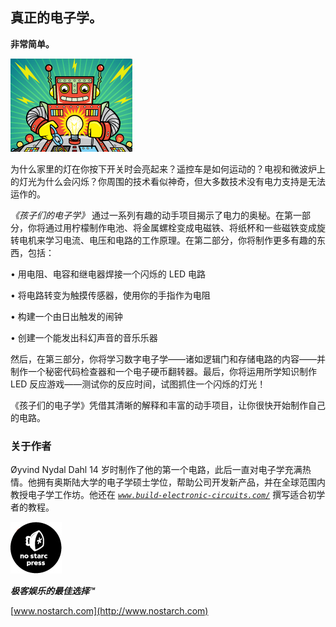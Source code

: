 ## 真正的电子学。

**非常简单。**

![image](img/f0331-02.jpg)

为什么家里的灯在你按下开关时会亮起来？遥控车是如何运动的？电视和微波炉上的灯光为什么会闪烁？你周围的技术看似神奇，但大多数技术没有电力支持是无法运作的。

*《孩子们的电子学》* 通过一系列有趣的动手项目揭示了电力的奥秘。在第一部分，你将通过用柠檬制作电池、将金属螺栓变成电磁铁、将纸杯和一些磁铁变成旋转电机来学习电流、电压和电路的工作原理。在第二部分，你将制作更多有趣的东西，包括：

• 用电阻、电容和继电器焊接一个闪烁的 LED 电路

• 将电路转变为触摸传感器，使用你的手指作为电阻

• 构建一个由日出触发的闹钟

• 创建一个能发出科幻声音的音乐乐器

然后，在第三部分，你将学习数字电子学——诸如逻辑门和存储电路的内容——并制作一个秘密代码检查器和一个电子硬币翻转器。最后，你将运用所学知识制作 LED 反应游戏——测试你的反应时间，试图抓住一个闪烁的灯光！

《孩子们的电子学》凭借其清晰的解释和丰富的动手项目，让你很快开始制作自己的电路。

### 关于作者

Øyvind Nydal Dahl 14 岁时制作了他的第一个电路，此后一直对电子学充满热情。他拥有奥斯陆大学的电子学硕士学位，帮助公司开发新产品，并在全球范围内教授电子学工作坊。他还在 *[`www.build-electronic-circuits.com/`](http://www.build-electronic-circuits.com/)* 撰写适合初学者的教程。

![image](img/f0331-01.jpg)

***极客娱乐的最佳选择™***

[www.nostarch.com](http://www.nostarch.com)
